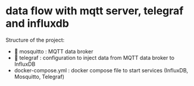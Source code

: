 # data flow with mqtt server, telegraf and influxdb

Structure of the project:
* 📁 mosquitto : MQTT data broker
* 📁 telegraf : configuration to inject data from MQTT data broker to InfluxDB
* docker-compose.yml : docker compose file to start services (InfluxDB, Mosquitto, Telegraf)
